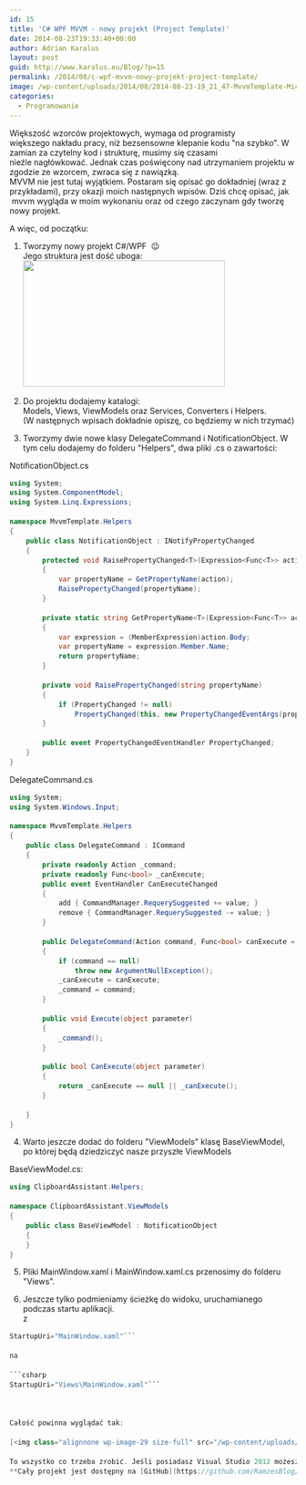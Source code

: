 ```yaml
---
id: 15
title: 'C# WPF MVVM - nowy projekt (Project Template)'
date: 2014-08-23T19:33:40+00:00
author: Adrian Karalus
layout: post
guid: http://www.karalus.eu/Blog/?p=15
permalink: /2014/08/c-wpf-mvvm-nowy-projekt-project-template/
image: /wp-content/uploads/2014/08/2014-08-23-19_21_47-MvvmTemplate-Microsoft-Visual-Studio.png
categories:
  - Programowanie
--- 
```

Większość wzorców projektowych, wymaga od programisty większego nakładu pracy, niż bezsensowne klepanie kodu "na szybko". W zamian za czytelny kod i strukturę, musimy się czasami nieźle nagłówkować. Jednak czas poświęcony nad utrzymaniem projektu w zgodzie ze wzorcem, zwraca się z nawiązką.  
MVVM nie jest tutaj wyjątkiem. Postaram się opisać go dokładniej (wraz z przykładami), przy okazji moich następnych wpisów. Dziś chcę opisać, jak  mvvm wygląda w moim wykonaniu oraz od czego zaczynam gdy tworzę nowy projekt.

A więc, od początku:

<!--more-->

1. Tworzymy nowy projekt C#/WPF  😉  
Jego struktura jest dość uboga:  
[<img class="alignnone wp-image-16 size-full" src="/wp-content/uploads/2014/08/2014-08-23-17_38_16-WpfApplication1-Microsoft-Visual-Studio.png?resize=354%2C221" alt="" width="354" height="221" srcset="/wp-content/uploads/2014/08/2014-08-23-17_38_16-WpfApplication1-Microsoft-Visual-Studio.png?w=354 354w, /wp-content/uploads/2014/08/2014-08-23-17_38_16-WpfApplication1-Microsoft-Visual-Studio.png?resize=300%2C187 300w" sizes="(max-width: 354px) 100vw, 354px" data-recalc-dims="1" />](/wp-content/uploads/2014/08/2014-08-23-17_38_16-WpfApplication1-Microsoft-Visual-Studio.png)

2. Do projektu dodajemy katalogi:  
Models, Views, ViewModels oraz Services, Converters i Helpers.  
(W następnych wpisach dokładnie opiszę, co będziemy w nich trzymać)

3. Tworzymy dwie nowe klasy DelegateCommand i NotificationObject. W tym celu dodajemy do folderu "Helpers", dwa pliki .cs o zawartości:

NotificationObject.cs

```csharp
using System;
using System.ComponentModel;
using System.Linq.Expressions;

namespace MvvmTemplate.Helpers
{
    public class NotificationObject : INotifyPropertyChanged
    {
        protected void RaisePropertyChanged<T>(Expression<Func<T>> action)
        {
            var propertyName = GetPropertyName(action);
            RaisePropertyChanged(propertyName);
        }

        private static string GetPropertyName<T>(Expression<Func<T>> action)
        {
            var expression = (MemberExpression)action.Body;
            var propertyName = expression.Member.Name;
            return propertyName;
        }

        private void RaisePropertyChanged(string propertyName)
        {
            if (PropertyChanged != null)
                PropertyChanged(this, new PropertyChangedEventArgs(propertyName));
        }

        public event PropertyChangedEventHandler PropertyChanged;
    }
}
```

DelegateCommand.cs

```csharp
using System;
using System.Windows.Input;

namespace MvvmTemplate.Helpers
{
    public class DelegateCommand : ICommand
    {
        private readonly Action _command;
        private readonly Func<bool> _canExecute;
        public event EventHandler CanExecuteChanged
        {
            add { CommandManager.RequerySuggested += value; }
            remove { CommandManager.RequerySuggested -= value; }
        }

        public DelegateCommand(Action command, Func<bool> canExecute = null)
        {
            if (command == null)
                throw new ArgumentNullException();
            _canExecute = canExecute;
            _command = command;
        }

        public void Execute(object parameter)
        {
            _command();
        }

        public bool CanExecute(object parameter)
        {
            return _canExecute == null || _canExecute();
        }

    }
}
```

4. Warto jeszcze dodać do folderu "ViewModels" klasę BaseViewModel, po której będą dziedziczyć nasze przyszłe ViewModels

BaseViewModel.cs:

```csharp
using ClipboardAssistant.Helpers;

namespace ClipboardAssistant.ViewModels
{
    public class BaseViewModel : NotificationObject
    {
    }
}
```

5. Pliki MainWindow.xaml i MainWindow.xaml.cs przenosimy do folderu "Views".

6. Jeszcze tylko podmieniamy ścieżkę do widoku, uruchamianego podczas startu aplikacji.  
z

```csharp
StartupUri="MainWindow.xaml"```

na

```csharp
StartupUri="Views\MainWindow.xaml"```

 

Całość powinna wyglądać tak:

[<img class="alignnone wp-image-29 size-full" src="/wp-content/uploads/2014/08/2014-08-23-19_18_26-MvvmTemplate-Microsoft-Visual-Studio.png?resize=355%2C444" alt="" width="355" height="444" srcset="/wp-content/uploads/2014/08/2014-08-23-19_18_26-MvvmTemplate-Microsoft-Visual-Studio.png?w=355 355w, /wp-content/uploads/2014/08/2014-08-23-19_18_26-MvvmTemplate-Microsoft-Visual-Studio.png?resize=239%2C300 239w" sizes="(max-width: 355px) 100vw, 355px" data-recalc-dims="1" />](/wp-content/uploads/2014/08/2014-08-23-19_18_26-MvvmTemplate-Microsoft-Visual-Studio.png)

To wszystko co trzeba zrobić. Jeśli posiadasz Visual Studio 2012 możesz dodać do niego rozszerzenie [WPF MVVM project template](http://visualstudiogallery.msdn.microsoft.com/970005b8-ee15-4295-9960-375e6ea1276c). Powyższe klasy DelegateCommand i NotificationObject pochodzą właśnie z tego rozszerzenia. W następnych wpisach dokładnie opiszę do czego się ich używa 😉  
**Cały projekt jest dostępny na [GitHub](https://github.com/RamzesBlog/MvvmTemplate).**

 